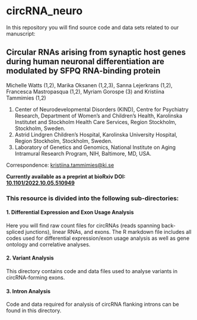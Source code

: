 # circRNA_neuro
In this repository you will find  source code and data sets related to our manuscript:
## Circular RNAs arising from synaptic host genes during human neuronal differentiation are modulated by SFPQ RNA-binding protein

Michelle Watts (1,2), Marika Oksanen (1,2,3), Sanna Lejerkrans (1,2), Francesca Mastropasqua (1,2), Myriam Gorospe (3) and Kristiina Tammimies (1,2)

1.  Center of Neurodevelopmental Disorders (KIND), Centre for Psychiatry Research, Department of Women’s and Children’s Health, Karolinska Institutet and Stockholm Health Care Services, Region Stockholm, Stockholm, Sweden.
2.  Astrid Lindgren Children’s Hospital, Karolinska University Hospital, Region Stockholm, Stockholm, Sweden. 
3.  Laboratory of Genetics and Genomics, National Institute on Aging Intramural Research Program, NIH, Baltimore, MD, USA.

Correspondence: [kristiina.tammimies@ki.se](mailto:kristiina.tammimies@ki.se)

**Currently available as a preprint at bioRxiv DOI: [10.1101/2022.10.05.510949](https://doi.org/10.1101/2022.10.05.510949)**



### This resource is divided into the following sub-directories:

#### 1. Differential Expression and Exon Usage Analysis
Here you will find raw count files for circRNAs (reads spanning back-spliced junctions), linear RNAs, and exons.
The R markdown file includes all codes used for differential expression/exon usage analysis as well as gene ontology and correlative analyses.

#### 2. Variant Analysis
This directory contains code and data files used to analyse variants in circRNA-forming exons.

#### 3. Intron Analysis
Code and data required for analysis of circRNA flanking introns can be found in this directory.
